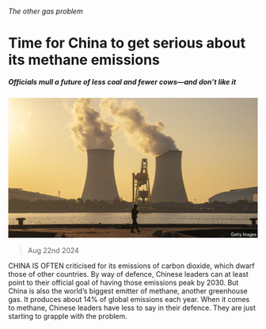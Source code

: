 ###### The other gas problem

# Time for China to get serious about its methane emissions 

##### Officials mull a future of less coal and fewer cows—and don’t like it 

![image](images/20240824_CNP001.jpg) 

> Aug 22nd 2024 

CHINA IS OFTEN criticised for its emissions of carbon dioxide, which dwarf those of other countries. By way of defence, Chinese leaders can at least point to their official goal of having those emissions peak by 2030. But China is also the world’s biggest emitter of methane, another greenhouse gas. It produces about 14% of global emissions each year. When it comes to methane, Chinese leaders have less to say in their defence. They are just starting to grapple with the problem.


